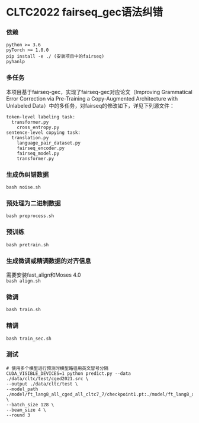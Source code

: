 # CLTC2022 fairseq_gec语法纠错
### 依赖  
```
python >= 3.6  
pyTorch >= 1.0.0  
pip install -e ./ (安装项目中的fairseq)
pyhanlp
```
### 多任务  
本项目基于fairseq-gec，实现了fairseq-gec对应论文（Improving Grammatical Error Correction via Pre-Training a Copy-Augmented Architecture with Unlabeled Data）中的多任务，对fairseq的修改如下，详见下列源文件：
```
token-level labeling task:  
  transformer.py
	cross_entropy.py
sentence-level copying task:
  translation.py
	language_pair_dataset.py
	fairseq_encoder.py
	fairseq_model.py
	transformer.py
```
### 生成伪纠错数据  
```bash noise.sh```  
### 预处理为二进制数据  
```bash preprocess.sh```  
### 预训练  
```bash pretrain.sh```  
### 生成微调或精调数据的对齐信息
需要安装fast_align和Moses 4.0  
```bash align.sh```  
### 微调  
```bash train.sh```  
### 精调  
```bash train_sec.sh```  
### 测试  
```
# 使用多个模型进行预测时模型路径用英文冒号分隔
CUDA_VISIBLE_DEVICES=1 python predict.py --data ./data/cltc/test/cged2021.src \
--output ./data/cltc/test \
--model_path ./model/ft_lang8_all_cged_all_cltc7_7/checkpoint1.pt:./model/ft_lang8_all_cged_all_cltc4_9/checkpoint5.pt:./model/ft_lang8_all_cged_all_cltc4_10/checkpoint5.pt \
--batch_size 128 \
--beam_size 4 \
--round 3
```
